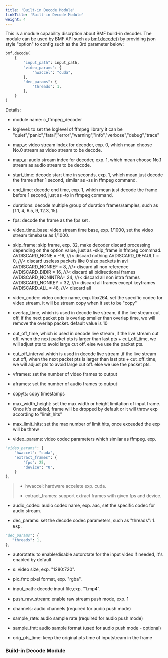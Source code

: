 ```yaml
---
title: 'Built-in Decode Module'
linkTitle: 'Built-in Decode Module'
weight: 4
---
```



This is a module capability discrption about BMF build-in decoder. The module can be used by BMF API such as  [bmf.decode()](https://babitmf.github.io/docs/bmf/api/api_in_python/transcode_functions/#decode)  by providing json style "option" to config such as the 3rd parameter below:


```py
bmf.decode(
    {
        "input_path": input_path,
        "video_params": {
            "hwaccel": "cuda",
        },
        "dec_params": {
            "threads": 1,
        },
    }
)

```
Details:

 - module name: c_ffmpeg_decoder

 - loglevel: to set the loglevel of ffmpeg library it can be "quiet","panic","fatal","error","warning","info","verbose","debug","trace"

 - map_v: video stream index for decoder, exp. 0, which mean choose No.0 stream as video stream to be decode.

 - map_a: audio stream index for decoder, exp. 1, which mean choose No.1 stream as audio stream to be decode.

 - start_time: decode start time in seconds, exp. 1, which mean just decode the frame after 1 second, similar as -ss in ffmpeg command.

 - end_time: decode end time, exp. 1, which mean just decode the frame before 1 second, just as -to in ffmpeg command.

 - durations: decode multiple group of duration frames/samples, such as [1.1, 4, 6.5, 9, 12.3, 15].

 - fps: decode the frame as the fps set .

 - video_time_base: video stream time base, exp. 1/1000, set the video stream timebase as 1/1000.

 - skip_frame: skip frame, exp. 32, make decoder discard processing depending on the option value, just as -skip_frame in ffmpeg commnad. AVDISCARD_NONE = -16, ///< discard nothing AVDISCARD_DEFAULT = 0, ///< discard useless packets like 0 size packets in avi AVDISCARD_NONREF = 8, ///< discard all non reference AVDISCARD_BIDIR = 16, ///< discard all bidirectional frames AVDISCARD_NONINTRA= 24, ///< discard all non intra frames AVDISCARD_NONKEY = 32, ///< discard all frames except keyframes AVDISCARD_ALL = 48, ///< discard all

 - video_codec: video codec name, exp. libx264, set the specific codec for video stream. it will be stream copy when it set to be "copy"

 - overlap_time, which is used in decode live stream, if the live stream cut off, if the next packet pts is overlap smaller than overlap time, we will remove the overlap packet. default value is 10

 - cut_off_time, which is used in decode live stream ,if the live stream cut off, when the next packet pts is larger than last pts + cut_off_time, we will adjust pts to avoid large cut off. else we use the packet pts.

 - cut_off_interval.which is used in decode live stream ,if the live stream cut off, when the next packet pts is larger than last pts + cut_off_time, we will adjust pts to avoid large cut off. else we use the packet pts.

 - vframes: set the number of video frames to output

 - aframes: set the number of audio frames to output

 - copyts: copy timestamps

 - max_width_height: set the max width or height limitation of input frame. Once it's enabled, frame will be dropped by default or it will throw exp according to "limit_hits"

 - max_limit_hits: set the max number of limit hits, once exceeded the exp will be threw

 - video_params: video codec parameters which similar as ffmpeg. exp.
```py
"video_params": {
    "hwaccel": "cuda",
    "extract_frames": {
        "fps": 25,
        "device": "0",
    }
},
```
> - hwaccel: hardware accelete exp. cuda.
>
> - extract_frames: support extract frames with given fps and device.

 - audio_codec: audio codec name, exp. aac, set the specific codec for audio stream.

 - dec_params: set the decode codec parameters, such as "threads": 1. exp.
 ```py
"dec_params": {
    "threads": 1,
},
 ```

 - autorotate: to enable/disable autorotate for the input video if needed, it's enabled by default

 - s: video size, exp. "1280:720".

 - pix_fmt: pixel format, exp. "rgba".

 - input_path: decode input file,exp. "1.mp4".

 - push_raw_stream: enable raw stream push mode, exp. 1

 - channels: audio channels (required for audio push mode)

 - sample_rate: audio sample rate (required for audio push mode)

 - sample_fmt: audio sample format (used for audio push mode - optional)

 - orig_pts_time: keep the original pts time of inputstream in the frame


### Build-in Decode Module

